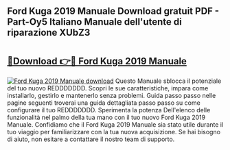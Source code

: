 ## Ford Kuga 2019 Manuale Download gratuit PDF - Part-Oy5 Italiano Manuale dell'utente di riparazione XUbZ3

# <h2><a href="http://dffctq4.blite.top/?on=Ford+Kuga+2019+Manuale">🔗Download 👉🔴 Ford Kuga 2019 Manuale</a></h2>

[![Ford Kuga 2019 Manuale download](https://i.imgur.com/lujVjoI.png)](http://dffctq4.blite.top/?on=Ford+Kuga+2019+Manuale)
Questo Manuale sblocca il potenziale del tuo nuovo REDDDDDDD. Scopri le sue caratteristiche, impara come installarlo, gestirlo e mantenerlo senza problemi. Guida passo passo nelle pagine seguenti troverai una guida dettagliata passo passo su come configurare il tuo REDDDDDDD. Sperimenta la potenza Dell'elenco delle funzionalità nel palmo della tua mano con il tuo nuovo Ford Kuga 2019 Manuale. Confidiamo che il Ford Kuga 2019 Manuale sia stato utile durante il tuo viaggio per familiarizzare con la tua nuova acquisizione. Se hai bisogno di aiuto, non esitare a contattare il nostro team di supporto.
